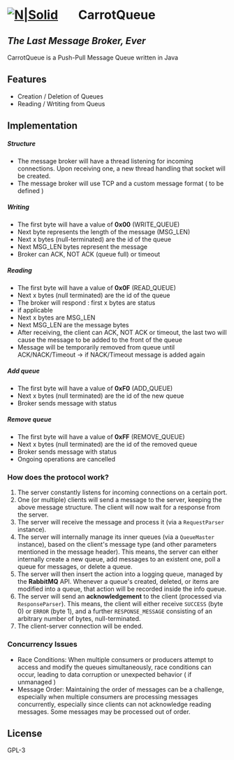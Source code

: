 #  [![N|Solid](https://cdn-icons-png.flaticon.com/32/1628/1628870.png)](https://nodesource.com/products/nsolid) &nbsp;&nbsp;&nbsp;&nbsp;&nbsp;&nbsp;CarrotQueue 
## _The Last Message Broker, Ever_ 




CarrotQueue is a Push-Pull Message Queue written in Java

## Features

- Creation / Deletion of Queues
- Reading / Wrtiting from Queus



## Implementation

##### Structure
- The message broker will have a thread listening for incoming connections. Upon receiving one, a new thread handling that socket will be created. 
- The message broker will use TCP and a custom message format ( to be defined )


##### Writing
- The first byte will have a value of **0x00** (WRITE_QUEUE)
- Next byte represents the length of the message (MSG_LEN)
- Next x bytes (null-terminated) are the id of the queue
- Next MSG_LEN bytes represent the message
- Broker can ACK, NOT ACK (queue full) or timeout

##### Reading
- The first byte will have a value of **0x0F** (READ_QUEUE)
- Next x bytes (null terminated) are the id of the queue
- The broker will respond : first x bytes are status
- if applicable
- Next x bytes are MSG_LEN
- Next MSG_LEN are the message bytes
- After receiving, the client can ACK, NOT ACK  or timeout, the last two will cause the message to be added to the front of the queue
- Message will be temporarily removed from queue until ACK/NACK/Timeout -> if NACK/Timeout message is added again

##### Add queue
- The first byte will have a value of **0xF0** (ADD_QUEUE)
- Next x bytes (null terminated) are the id of the new queue
- Broker sends message with status

##### Remove queue
- The first byte will have a value of **0xFF** (REMOVE_QUEUE)
- Next x bytes (null terminated) are the id of the removed queue
- Broker sends message with status 
- Ongoing operations are cancelled

### How does the protocol work?

1. The server constantly listens for incoming connections on a certain port.
2. One (or multiple) clients will send a message to the server, keeping the above message structure. The client will now wait for a response from the server.
3. The server will receive the message and process it (via a `RequestParser` instance).
4. The server will internally manage its inner queues (via a `QueueMaster` instance), based on the client's message type (and other parameters mentioned in the message header). This means, the server can either internally create a new queue, add messages to an existent one, poll a queue for messages, or delete a queue.
5. The server will then insert the action into a logging queue, managed by the **RabbitMQ** API. Whenever a queue's created, deleted, or items are modified into a queue, that action will be recorded inside the info queue.
7. The server will send an **acknowledgement** to the client (processed via `ResponseParser`). This means, the client will either receive `SUCCESS` (byte 0) or `ERROR` (byte 1), and a further `RESPONSE_MESSAGE` consisting of an arbitrary number of bytes, null-terminated.
8. The client-server connection will be ended.

### Concurrency Issues
- Race Conditions: When multiple consumers or producers attempt to access and modify the queues simultaneously, race conditions can occur, leading to data corruption or unexpected behavior ( if unmanaged ) 
- Message Order: Maintaining the order of messages can be a challenge, especially when multiple consumers are processing messages concurrently, especially since clients can not acknowledge reading messages. Some messages may be processed out of order.


## License

GPL-3
